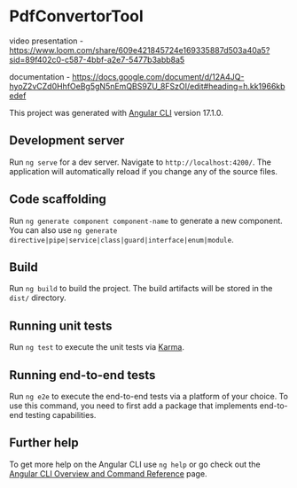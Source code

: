 # PdfConvertorTool

video presentation - https://www.loom.com/share/609e421845724e169335887d503a40a5?sid=89f402c0-c587-4bbf-a2e7-5477b3abb8a5

documentation - https://docs.google.com/document/d/12A4JQ-hyoZ2vCZd0HhfOeBg5gN5nEmQBS9ZU_8FSzOI/edit#heading=h.kk1966kbedef

This project was generated with [Angular CLI](https://github.com/angular/angular-cli) version 17.1.0.

## Development server

Run `ng serve` for a dev server. Navigate to `http://localhost:4200/`. The application will automatically reload if you change any of the source files.

## Code scaffolding

Run `ng generate component component-name` to generate a new component. You can also use `ng generate directive|pipe|service|class|guard|interface|enum|module`.

## Build

Run `ng build` to build the project. The build artifacts will be stored in the `dist/` directory.

## Running unit tests

Run `ng test` to execute the unit tests via [Karma](https://karma-runner.github.io).

## Running end-to-end tests

Run `ng e2e` to execute the end-to-end tests via a platform of your choice. To use this command, you need to first add a package that implements end-to-end testing capabilities.

## Further help

To get more help on the Angular CLI use `ng help` or go check out the [Angular CLI Overview and Command Reference](https://angular.io/cli) page.
